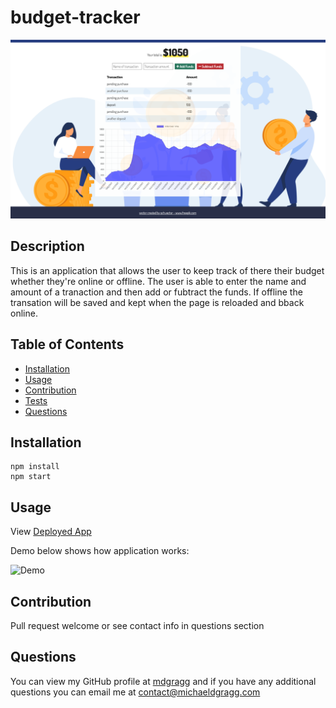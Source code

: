 # budget-tracker


<img src="https://github.com/mdgragg/budget-tracker/blob/main/public/assets/images/screenshot.png?raw=true" width="700" />

## Description
This is an application that allows the user to keep track of there their budget whether they're online or offline. The user is able to enter the name and amount of a tranaction and then add or fubtract the funds. If offline the transation will be saved and kept when the page is reloaded and bback online.    


## Table of Contents
* [Installation](#installation)
* [Usage](#usage)
* [Contribution](#contribution)
* [Tests](#tests)
* [Questions](#questions)


## Installation
```
npm install
npm start

```
## Usage

View [Deployed App](https://budget-tracker-mdg.herokuapp.com/)

Demo below shows how application works:

![Demo](https://github.com/mdgragg/budget-tracker/blob/main/public/assets/images/demo.gif?raw=true)



## Contribution
Pull request welcome or see contact info in questions section



## Questions
You can view my GitHub profile at [mdgragg](https://github.com/mdgragg) and if you have any additional questions you can email me at contact@michaeldgragg.com
